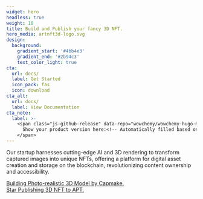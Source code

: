 ```yaml
---
widget: hero
headless: true
weight: 10
title: Build and Publish your fancy 3D NFT. 
hero_media: artnft3d-logo.svg
design:
  background:
    gradient_start: '#4bb4e3'
    gradient_end: '#2b94c3'
    text_color_light: true
cta:
  url: docs/
  label: Get Started
  icon_pack: fas
  icon: download
cta_alt:
  url: docs/
  label: View Documentation
cta_note:
  label: >-
    <span class="js-github-release" data-repo="wowchemy/wowchemy-hugo-modules">
      Show your product version here:<!-- Automatically filled based on data-repo value -->
    </span>
---
```


Our startup harnesses cutting-edge AI and 3D rendering to transform captured images into unique NFTs, offering a platform for digital asset creation and storage on the blockchain, revolutionizing content ownership and accessibility.

<a class="github-button" href="https://github.com/arthurlirui/capmake" data-icon="octicon-star" data-size="large" data-show-count="true" aria-label="Capmake">Building Photo-realistic 3D Model by Capmake.</a><br><a class="github-button" href="https://github.com/arthurlirui/artnft3d-pub" data-icon="octicon-star" data-size="large" data-show-count="true" aria-label="Publish Your Photo-realistic NFT to APT.">Star Publishing 3D NFT to APT.</a><script async defer src="https://buttons.github.io/buttons.js"></script>

